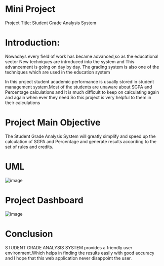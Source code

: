 # Mini Project
 Project Title: Student Grade Analysis System
 
# Introduction:

Nowadays every field of work has became advanced,so as the educational sector New techniques are introduced into the system and This advancement is going on day by day. The grading system  is also one of the techniques which are used in the education system

In this project student academic performance is usually stored in student management system.Most of the students are unaware about SGPA and Percentage calculations and It is much difficult to keep on calculating again and again when ever they need So this project is very helpful to them in their calculations

# Project Main Objective

The Student Grade Analysis System will greatly simplify and speed up the calculation  of SGPA and  Percentage and generate results according to the set of rules and credits.

# UML

![image](https://github.com/Rama-vanapalli/Mini-Project/assets/78893851/30c6e33c-2f2c-4b29-959a-1b5918848f4f)


# Project Dashboard

![image](https://github.com/Rama-vanapalli/Mini-Project/assets/78893851/0a82bffc-d4b7-447f-ae88-cc81db34f052)


# Conclusion

STUDENT GRADE ANALYSIS SYSTEM provides a friendly user environment.Which helps in finding the results easily with good accuracy and I hope that this web application never disappoint the user.





